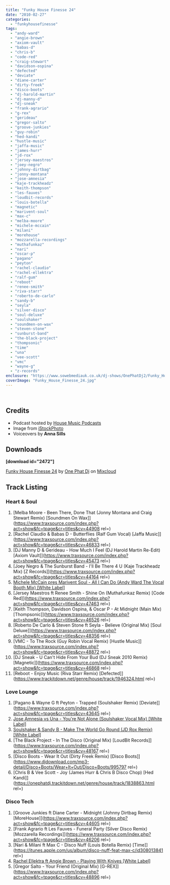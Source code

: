 ```yaml
---
title: "Funky House Finesse 24"
date: "2010-02-27"
categories: 
  - "funkyhousefinesse"
tags: 
  - "andy-ward"
  - "angie-brown"
  - "axiom-vault"
  - "babas-d"
  - "chris-b"
  - "code-red"
  - "craig-stewart"
  - "davidson-ospina"
  - "defected"
  - "deviate"
  - "diane-carter"
  - "dirty-freek"
  - "disco-boots"
  - "dj-harold-martin"
  - "dj-manny-d"
  - "dj-sneak"
  - "frank-agrario"
  - "g-rex"
  - "gerideau"
  - "gregor-salto"
  - "groove-junkies"
  - "guy-robin"
  - "hed-kandi"
  - "hustle-music"
  - "jaffa-music"
  - "james-hurr"
  - "jd-rox"
  - "jersey-maestros"
  - "joey-negro"
  - "johnny-dirtbag"
  - "jonny-montana"
  - "jose-amnesia"
  - "kaje-trackheadz"
  - "keith-thompson"
  - "les-fauves"
  - "loudbit-records"
  - "louis-botella"
  - "magnetic"
  - "marivent-soul"
  - "max-c"
  - "melba-moore"
  - "michele-mccain"
  - "milani"
  - "morehouse"
  - "mozzarella-recordings"
  - "muthafunkaz"
  - "nari"
  - "oscar-p"
  - "pagano"
  - "peyton"
  - "rachel-claudio"
  - "rachel-ellektra"
  - "ralf-gum"
  - "reboot"
  - "renee-smith"
  - "riva-starr"
  - "roberto-de-carlo"
  - "sandy-b"
  - "seyla"
  - "silver-disco"
  - "soul-deluxe"
  - "soulshaker"
  - "soundmen-on-wax"
  - "steven-stone"
  - "sunburst-band"
  - "the-black-project"
  - "thompsonic"
  - "time"
  - "una"
  - "vee-scott"
  - "vmc"
  - "wayne-g"
  - "z-records"
enclosure: "https://www.sowebmediauk.co.uk/dj-shows/OnePhatDj2/Funky_House_Finesse_31_30th_July_2010_128.mp3 audio/mpeg "
coverImage: "Funky_House_Finesse_24.jpg"
---
```


 

## Credits

- Podcast hosted by [House Music Podcasts](https://housemusicpodcasts.co.uk/category/one-phat-dj)
- Image from [iStockPhoto](https://www.istockphoto.com/peelhere/)
- Voiceovers by **Anna Sills**

## Downloads

**\[download id="2472"\]**

[Funky House Finesse 24](https://www.mixcloud.com/onephatdj/funky-house-finesse-24/?utm_source=widget&utm_medium=web&utm_campaign=base_links&utm_term=cloudcast_link) by [One Phat Dj](https://www.mixcloud.com/onephatdj/?utm_source=widget&utm_medium=web&utm_campaign=base_links&utm_term=profile_link) on [Mixcloud](https://www.mixcloud.com/?utm_source=widget&utm_medium=web&utm_campaign=base_links&utm_term=homepage_link)

## Track Listing

### Heart & Soul

1. [Melba Moore - Been There, Done That (Jonny Montana and Craig Stewart Remix) \[Soundmen On Wax\]](https://www.traxsource.com/index.php?act=show&fc=tpage&cr=titles&cv=44908 rel=)
2. [Rachel Claudio & Babas D - Butterflies (Ralf Gum Vocal) \[Jaffa Music\]](https://www.traxsource.com/index.php?act=show&fc=tpage&cr=titles&cv=46833 rel=)
3. [DJ Manny D & Gerideau - How Much I Feel (DJ Harold Martin Re-Edit) \[Axiom Vault\]](https://www.traxsource.com/index.php?act=show&fc=tpage&cr=titles&cv=45473 rel=)
4. [Joey Negro & The Sunburst Band - I'll Be There 4 U (Kaje Trackheadz Mix) \[Z Records\]](https://www.traxsource.com/index.php?act=show&fc=tpage&cr=titles&cv=44164 rel=)
5. [Michele McCain pres Marivent Soul - All I Can Do (Andy Ward The Vocal Booth Mix) \[White Label\]]( rel=)
6. [Jersey Maestros ft Renee Smith - Shine On (Muthafunkaz Remix) \[Code Red\]](https://www.traxsource.com/index.php?act=show&fc=tpage&cr=titles&cv=47463 rel=)
7. [Keith Thompson, Davidson Ospina, & Oscar P - At Midnight (Main Mix) \[Thompsonic\]](https://www.traxsource.com/index.php?act=show&fc=tpage&cr=titles&cv=46526 rel=)
8. [Roberto De Carlo & Steven Stone ft Seyla - Believe (Original Mix) \[Soul Deluxe\]](https://www.traxsource.com/index.php?act=show&fc=tpage&cr=titles&cv=48356 rel=)
9. [VMC - To The Rock (Guy Robin Vocal Remix) \[Hustle Music\]](https://www.traxsource.com/index.php?act=show&fc=tpage&cr=titles&cv=48872 rel=)
10. [DJ Sneak - U Can't Hide From Your Bud (DJ Sneak 2010 Remix) \[Magnetic\]](https://www.traxsource.com/index.php?act=show&fc=tpage&cr=titles&cv=46868 rel=)
11. [Reboot - Enjoy Music (Riva Starr Remix) \[Defected\]](https://www.trackitdown.net/genre/house/track/1946324.html rel=)

### Love Lounge

1. [Pagano & Wayne G ft Peyton - Trapped (Soulshaker Remix) \[Deviate\]](https://www.traxsource.com/index.php?act=show&fc=tpage&cr=titles&cv=43645 rel=)
2. [Jose Amnesia vs Una - You're Not Alone (Soulshaker Vocal Mix) \[White Label\]]( rel=)
3. [Soulshaker & Sandy B - Make The World Go Round (JD Rox Remix) \[White Label\]]( rel=)
4. [The Black Project - In The Disco (Original Mix) \[LoudBit Records\]](https://www.traxsource.com/index.php?act=show&fc=tpage&cr=titles&cv=48167 rel=)
5. [Disco Boots - Wear It Out (Dirty Freek Remix) \[Disco Boots\]](https://www.djdownload.com/mp3-detail/Disco+Boots/Wear+It+Out/Disco+Boots/995797 rel=)
6. [Chris B & Vee Scott - Joy (James Hurr & Chris B Disco Chop) \[Hed Kandi\]](https://onephatdj.trackitdown.net/genre/house/track/1838863.html rel=)

### Disco Tech

1. [Groove Junkies ft Diane Carter - Midnight (Johnny Dirtbag Remix) \[MoreHouse\]](https://www.traxsource.com/index.php?act=show&fc=tpage&cr=titles&cv=44605 rel=)
2. [Frank Agrario ft Les Fauves - Funeral Party (Silver Disco Remix) \[Mozzarella Recordings\]](https://www.traxsource.com/index.php?act=show&fc=tpage&cr=titles&cv=46206 rel=)
3. [Nari & Milani ft Max C - Disco Nuff (Louis Botella Remix) \[Time\]](https://itunes.apple.com/us/album/disco-nuff-feat-max-c/id308013841 rel=)
4. [Rachel Ellektra ft Angie Brown - Playing With Knives \[White Label\]]( rel=)
5. [Gregor Salto - Your Friend (Original Mix) \[G-REX\]](https://www.traxsource.com/index.php?act=show&fc=tpage&cr=titles&cv=48896 rel=)
